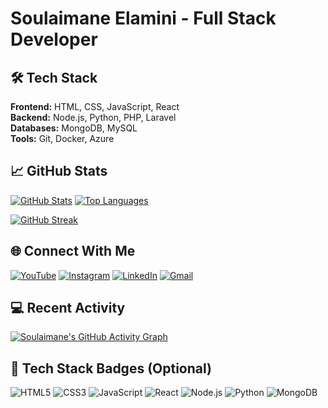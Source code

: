 # Soulaimane Elamini - Full Stack Developer

## 🛠️ Tech Stack
**Frontend:** HTML, CSS, JavaScript, React  
**Backend:** Node.js, Python, PHP, Laravel  
**Databases:** MongoDB, MySQL  
**Tools:** Git, Docker, Azure  

## 📈 GitHub Stats
[![GitHub Stats](https://github-readme-stats.vercel.app/api?username=ElaminiSoulaimane&show_icons=true&theme=dark&bg_color=00000000&hide_border=true)](https://github.com/anuraghazra/github-readme-stats)
[![Top Languages](https://github-readme-stats.vercel.app/api/top-langs/?username=ElaminiSoulaimane&layout=compact&theme=dark&bg_color=00000000&hide_border=true)](https://github.com/anuraghazra/github-readme-stats)

[![GitHub Streak](https://github-readme-streak-stats.herokuapp.com/?user=ElaminiSoulaimane&theme=dark&background=00000000&hide_border=true)](https://git.io/streak-stats)

## 🌐 Connect With Me
[![YouTube](https://img.shields.io/badge/YouTube-FF0000?style=for-the-badge&logo=youtube&logoColor=white)](https://www.youtube.com/channel/UCNimWtfFhub5UDY3akRqLEw)
[![Instagram](https://img.shields.io/badge/Instagram-E4405F?style=for-the-badge&logo=instagram&logoColor=white)](https://www.instagram.com/soulaimaneelamini)
[![LinkedIn](https://img.shields.io/badge/LinkedIn-0077B5?style=for-the-badge&logo=linkedin&logoColor=white)](https://www.linkedin.com/in/soulaimane-elamini/)
[![Gmail](https://img.shields.io/badge/Gmail-D14836?style=for-the-badge&logo=gmail&logoColor=white)](mailto:soulaimane.elamini1@gmail.com)

## 💻 Recent Activity
[![Soulaimane's GitHub Activity Graph](https://activity-graph.herokuapp.com/graph?username=ElaminiSoulaimane&theme=react-dark&bg_color=00000000&hide_border=true)](https://github.com/ashutosh00710/github-readme-activity-graph)

## 🎨 Tech Stack Badges (Optional)
![HTML5](https://img.shields.io/badge/HTML5-E34F26?style=flat&logo=html5&logoColor=white)
![CSS3](https://img.shields.io/badge/CSS3-1572B6?style=flat&logo=css3&logoColor=white)
![JavaScript](https://img.shields.io/badge/JavaScript-F7DF1E?style=flat&logo=javascript&logoColor=black)
![React](https://img.shields.io/badge/React-61DAFB?style=flat&logo=react&logoColor=black)
![Node.js](https://img.shields.io/badge/Node.js-339933?style=flat&logo=nodedotjs&logoColor=white)
![Python](https://img.shields.io/badge/Python-3776AB?style=flat&logo=python&logoColor=white)
![MongoDB](https://img.shields.io/badge/MongoDB-47A248?style=flat&logo=mongodb&logoColor=white)
